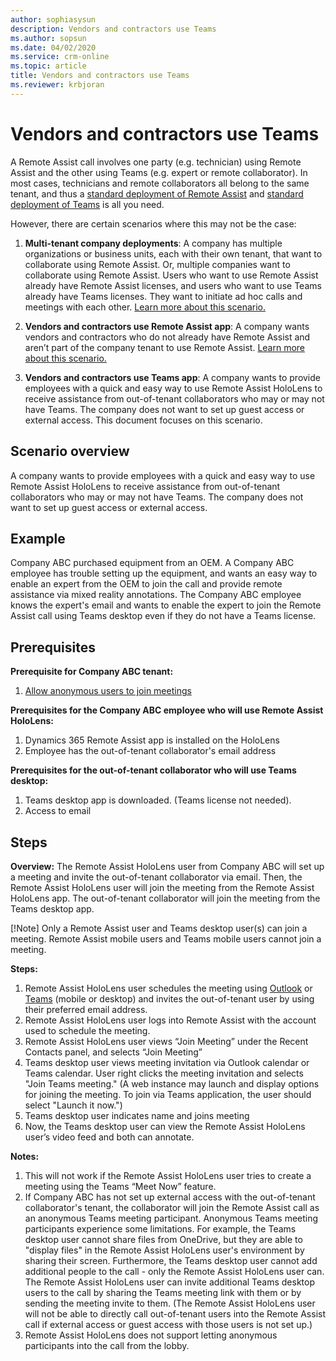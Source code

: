 ```yaml
---
author: sophiasysun
description: Vendors and contractors use Teams 
ms.author: sopsun
ms.date: 04/02/2020
ms.service: crm-online
ms.topic: article
title: Vendors and contractors use Teams 
ms.reviewer: krbjoran
---
```


# Vendors and contractors use Teams 

A Remote Assist call involves one party (e.g. technician) using Remote Assist and the other using Teams (e.g. expert or remote collaborator). In most cases, technicians and remote collaborators all belong to the same tenant, and thus a [standard deployment of Remote Assist](deploy-remote-assist.md) and [standard deployment of Teams](set-up-teams.md) is all you need. 

However, there are certain scenarios where this may not be the case: 

1. **Multi-tenant company deployments**: A company has multiple organizations or business units, each with their own tenant, that want to collaborate using Remote Assist. Or, multiple companies want to collaborate using Remote Assist. Users who want to use Remote Assist already have Remote Assist licenses, and users who want to use Teams already have Teams licenses. They want to initiate ad hoc calls and meetings with each other. [Learn more about this scenario.](multi-tenant-deployment.md) 

2. **Vendors and contractors use Remote Assist app**: A company wants vendors and contractors who do not already have Remote Assist and aren’t part of the company tenant to use Remote Assist. [Learn more about this scenario.](vendor-use-ra.md) 

3. **Vendors and contractors use Teams app**: A company wants to provide employees with a quick and easy way to use Remote Assist HoloLens to receive assistance from out-of-tenant collaborators who may or may not have Teams. The company does not want to set up guest access or external access. This document focuses on this scenario.

## Scenario overview

A company wants to provide employees with a quick and easy way to use Remote Assist HoloLens to receive assistance from out-of-tenant collaborators who may or may not have Teams. The company does not want to set up guest access or external access.

## Example

Company ABC purchased equipment from an OEM. A Company ABC employee has trouble setting up the equipment, and wants an easy way to enable an expert from the OEM to join the call and provide remote assistance via mixed reality annotations. The Company ABC employee knows the expert's email and wants to enable the expert to join the Remote Assist call using Teams desktop even if they do not have a Teams license.
## Prerequisites

**Prerequisite for Company ABC tenant:**
1.	[Allow anonymous users to join meetings](https://docs.microsoft.com/en-us/microsoftteams/meeting-settings-in-teams#allow-anonymous-users-to-join-meetings)

**Prerequisites for the Company ABC employee who will use Remote Assist HoloLens:**
1. Dynamics 365 Remote Assist app is installed on the HoloLens
2. Employee has the out-of-tenant collaborator's email address

**Prerequisites for the out-of-tenant collaborator who will use Teams desktop:**
1. Teams desktop app is downloaded. (Teams license not needed).
2. Access to email  

## Steps

**Overview:**
The Remote Assist HoloLens user from Company ABC will set up a meeting and invite the out-of-tenant collaborator via email. Then, the Remote Assist HoloLens user will join the meeting from the Remote Assist HoloLens app. The out-of-tenant collaborator will join the meeting from the Teams desktop app.

[!Note] Only a Remote Assist user and Teams desktop user(s) can join a meeting. Remote Assist mobile users and Teams mobile users cannot join a meeting.

**Steps:**
1.	Remote Assist HoloLens user schedules the meeting using [Outlook](https://support.office.com/en-us/article/Schedule-a-meeting-with-other-people-5C9877BC-AB91-4A7C-99FB-B0B68D7EA94F) or [Teams](https://support.office.com/en-us/article/Schedule-a-meeting-in-Teams-943507a9-8583-4c58-b5d2-8ec8265e04e5) (mobile or desktop) and invites the out-of-tenant user by using their preferred email address. 
2.	Remote Assist HoloLens user logs into Remote Assist with the account used to schedule the meeting.
3.	Remote Assist HoloLens user views “Join Meeting” under the Recent Contacts panel, and selects “Join Meeting” 
4.	Teams desktop user views meeting invitation via Outlook calendar or Teams calendar. User right clicks the meeting invitation and selects "Join Teams meeting." (A web instance may launch and display options for joining the meeting. To join via Teams application, the user should select "Launch it now.")
5. Teams desktop user indicates name and joins meeting
6. Now, the Teams desktop user can view the Remote Assist HoloLens user’s video feed and both can annotate. 

**Notes:**
1. This will not work if the Remote Assist HoloLens user tries to create a meeting using the Teams “Meet Now” feature.
2.	If Company ABC has not set up external access with the out-of-tenant collaborator's tenant, the collaborator will join the Remote Assist call as an anonymous Teams meeting participant. Anonymous Teams meeting participants experience some limitations. For example, the Teams desktop user cannot share files from OneDrive, but they are able to "display files" in the Remote Assist HoloLens user's environment by sharing their screen. Furthermore, the Teams desktop user cannot add additional people to the call - only the Remote Assist HoloLens user can. The Remote Assist HoloLens user can invite additional Teams desktop users to the call by sharing the Teams meeting link with them or by sending the meeting invite to them. (The Remote Assist HoloLens user will not be able to directly call out-of-tenant users into the Remote Assist call if external access or guest access with those users is not set up.)
3. Remote Assist HoloLens does not support letting anonymous participants into the call from the lobby.



